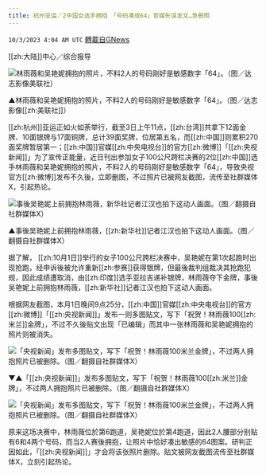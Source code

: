 ```yaml
---
title: 杭州亚运／2中国女选手拥抱　「号码凑成64」官媒失误发文…急删照
---
```

`10/3/2023 4:04 AM UTC` [轉載自GNews](https://gnews.org/articles/1772654)

[[zh:大陆]]中心／综合报导

![林雨薇和吴艳妮拥抱的照片，不料2人的号码刚好是敏感数字「64」。（图／达志影像美联社）](https://attach.setn.com/newsimages/2023/10/03/4348091-PH.jpg "林雨薇和吴艳妮拥抱的照片，不料2人的号码刚好是敏感数字「64」。（图／达志影像美联社）")

▲林雨薇和吴艳妮拥抱的照片，不料2人的号码刚好是敏感数字「64」。（图／达志影像[[zh:美联社]]）

[[zh:杭州]]亚运正如火如荼举行，截至3日上午11点，[[zh:台湾]]共拿下12面金牌、10面银牌与17面铜牌，总计39面奖牌，位居第五名，而[[zh:中国]]则累积270面奖牌暂居第一；[[zh:中国]]官媒[[zh:中央电视台]]的官方[[zh:微博]]「[[zh:央视新闻]]」为了宣传正能量，近日刊出参加女子100公尺跨栏决赛的2位[[zh:中国]]选手林雨薇和吴艳妮拥抱的照片，不料2人的号码刚好是敏感数字「64」，导致央视官方[[zh:微博]]发布不久後，立即删图，不过照片已被网友截图，流传至社群媒体X，引起热论。

![事後吴艳妮上前拥抱林雨薇，新华社记者江汉也拍下这动人画面。（图／翻摄自社群媒体X）](https://attach.setn.com/newsimages/2023/10/03/4348092-PH.jpg "事後吴艳妮上前拥抱林雨薇，新华社记者江汉也拍下这动人画面。（图／翻摄自社群媒体X）")

▲事後吴艳妮上前拥抱林雨薇，[[zh:新华社]]记者江汉也拍下这动人画面。（图／翻摄自社群媒体X）

据了解， [[zh:10月1日]]举行的女子100公尺跨栏决赛中，吴艳妮在第1次起跑时出现抢跑，经申诉後被允许重新[[zh:参赛]]获得银牌，但最後裁判组裁决其抢跑犯规，因此成绩遭取消，由[[zh:印度]]选手亚拉吉递补银牌，林雨薇夺下金牌，事後吴艳妮上前拥抱林雨薇，[[zh:新华社]]记者江汉也拍下这动人画面。

根据网友截图，本月1日晚间9点25分，[[zh:中国]]官媒[[zh:中央电视台]]的官方[[zh:微博]]「[[zh:央视新闻]]」发布一则多图贴文，写下「祝贺！林雨薇100[[zh:米兰]]金牌」，不过不久後贴文出现「已编辑」而其中一张林雨薇和吴艳妮拥抱的照片则被消失。

![「央视新闻」发布多图贴文，写下「祝贺！林雨薇100米兰金牌」，不过两人拥抱照片已被删除。（图／翻摄自社群媒体X）](https://attach.setn.com/newsimages/2023/10/03/4348093-PH.jpg "「央视新闻」发布多图贴文，写下「祝贺！林雨薇100米兰金牌」，不过两人拥抱照片已被删除。（图／翻摄自社群媒体X）")

▼▲「[[zh:央视新闻]]」发布多图贴文，写下「祝贺！林雨薇100[[zh:米兰]]金牌」，不过两人拥抱照片已被删除。（图／翻摄自社群媒体X）

![「央视新闻」发布多图贴文，写下「祝贺！林雨薇100米兰金牌」，不过两人拥抱照片已被删除。（图／翻摄自社群媒体X）](https://attach.setn.com/newsimages/2023/10/03/4348094-PH.jpg "「央视新闻」发布多图贴文，写下「祝贺！林雨薇100米兰金牌」，不过两人拥抱照片已被删除。（图／翻摄自社群媒体X）")

原来这场决赛中，林雨薇位於第6跑道，吴艳妮位於第4跑道，因此2人腰部分别贴有6和4两个号码，而当2人赛後拥抱，让照片中恰好凑出敏感的64图案。研判正因如此，「[[zh:央视新闻]]」才会将该张照片删除。贴文被网友截图流传至社群媒体X，立刻引起热论。
